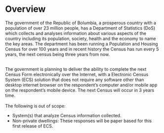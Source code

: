 

# Overview

The government of the Republic of Bolumbia, a prosperous country with a population of over 23 million people, has a Department of Statistics (DoS) which collects and analyses information about various aspects of the country including its population, society, health and the economy to name the key areas.  The department has been running a Population and Housing Census for over 100 years and in recent history the Census has run every 5 years, the next census being three years from now. <div><br></div><div>The government is planning to deliver the ability to complete the next Census Form electronically over the Internet, with a Electronic Census System (ECS) solution that does not require any software other than desktop internet browser on the respondent’s computer and/or mobile app on the respondent’s mobile device. The next Census will occur in 3 years time.<div><br></div><div>The following is out of scope:</div><div><ul><li>System(s) that analyze Census information collected.<br></li><li>Non-private dwellings:  These responses will be paper based for this first release of ECS.<br></li></ul></div><div><br></div></div>

